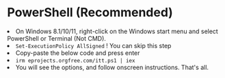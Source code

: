 <h1>PowerShell (Recommended)</h1>

<li>On Windows 8.1/10/11, right-click on the Windows start menu and select PowerShell or Terminal (Not CMD).</li>
<li><code>Set-ExecutionPolicy AllSigned</code> ! You can skip this step</li>
<li>Copy-paste the below code and press enter</li>
<li><code>irm eprojects.orgfree.com/itt.ps1 | iex</code></li>
<li>You will see the options, and follow onscreen instructions.
That's all.</li>

